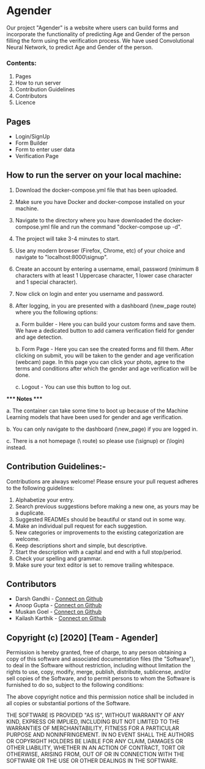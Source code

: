# Agender
Our project "Agender" is a website where users can build forms and incorporate the functionality of predicting Age and Gender of the person filling the form using the verification process. We have used Convolutional Neural Network, to predict Age and Gender of the person.

### Contents:
1. Pages
2. How to run server
3. Contribution Guidelines
4. Contributors
5. Licence

## Pages
 - Login/SignUp
 - Form Builder
 - Form to enter user data
 - Verification Page

## How to run the server on your local machine:
1. Download the docker-compose.yml file that has been uploaded.
2. Make sure you have Docker and docker-compose installed on your machine.
3. Navigate to the directory where you have downloaded the docker-compose.yml file and run the command
   "docker-compose up -d".
4. The project will take 3-4 minutes to start.
5. Use any modern browser (Firefox, Chrome, etc) of your choice and navigate to "localhost:8000\signup".
6. Create an account by entering a username, email, password (minimum 8 characters with at least 1 Uppercase character, 1 lower case character and 1 special character).
7. Now click on login and enter you username and password.
8. After logging, in you are presented with a dashboard (\new_page route) where you the following options: <br>

   a. Form builder - Here you can build your custom forms and save them. We have a dedicated button to add camera verification field for gender and age detection.

   b. Form Page - Here you can see the created forms and fill them. After clicking on submit, you will be taken to the gender and age verification (webcam) page. In this page you can click your photo, agree to the terms and conditions after which the gender and age verification will be done.

   c. Logout - You can use this button to log out. 

<b> *** Notes ***</b> <br>

a. The container can take some time to boot up because of the Machine Learning models that have been used for gender and age verification. <br>

b. You can only navigate to the dashboard (\new_page) if you are logged in. <br>

c. There is a not homepage (\ route) so please use (\signup) or (\login) instead. <br>

## Contribution Guidelines:-
Contributions are always welcome! Please ensure your pull request adheres to the following guidelines:
   1. Alphabetize your entry.
   2. Search previous suggestions before making a new one, as yours may be a duplicate.
   3. Suggested READMEs should be beautiful or stand out in some way.
   4. Make an individual pull request for each suggestion.
   5. New categories or improvements to the existing categorization are welcome.
   6. Keep descriptions short and simple, but descriptive.
   7. Start the description with a capital and end with a full stop/period.
   8. Check your spelling and grammar.
   9. Make sure your text editor is set to remove trailing whitespace.

## Contributors
- Darsh Gandhi - [Connect on Github](https://github.com/darshmgandhi) 
- Anoop Gupta - [Connect on Github](https://github.com/Anoop01234)
- Muskan Goel - [Connect on Github](https://github.com/muskan-goel)
- Kailash Karthik - [Connect on Github](https://github.com/KailashKS)


## Copyright (c) [2020] [Team - Agender]

Permission is hereby granted, free of charge, to any person obtaining a copy
of this software and associated documentation files (the "Software"), to deal
in the Software without restriction, including without limitation the rights
to use, copy, modify, merge, publish, distribute, sublicense, and/or sell
copies of the Software, and to permit persons to whom the Software is
furnished to do so, subject to the following conditions:

The above copyright notice and this permission notice shall be included in all
copies or substantial portions of the Software.

THE SOFTWARE IS PROVIDED "AS IS", WITHOUT WARRANTY OF ANY KIND, EXPRESS OR
IMPLIED, INCLUDING BUT NOT LIMITED TO THE WARRANTIES OF MERCHANTABILITY,
FITNESS FOR A PARTICULAR PURPOSE AND NONINFRINGEMENT. IN NO EVENT SHALL THE
AUTHORS OR COPYRIGHT HOLDERS BE LIABLE FOR ANY CLAIM, DAMAGES OR OTHER
LIABILITY, WHETHER IN AN ACTION OF CONTRACT, TORT OR OTHERWISE, ARISING FROM,
OUT OF OR IN CONNECTION WITH THE SOFTWARE OR THE USE OR OTHER DEALINGS IN THE
SOFTWARE.
